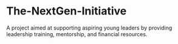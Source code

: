 # The-NextGen-Initiative
A project aimed at supporting aspiring young leaders by providing leadership training, mentorship, and financial resources.
